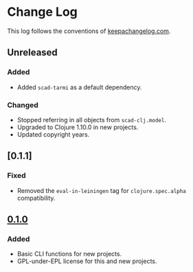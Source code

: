 # Change Log
This log follows the conventions of [keepachangelog.com](http://keepachangelog.com/).

## Unreleased
### Added
- Added `scad-tarmi` as a default dependency.

### Changed
- Stopped referring in all objects from `scad-clj.model`.
- Upgraded to Clojure 1.10.0 in new projects.
- Updated copyright years.

## [0.1.1]
### Fixed
- Removed the `eval-in-leiningen` tag for `clojure.spec.alpha` compatibility.

## [0.1.0]
### Added
- Basic CLI functions for new projects.
- GPL-under-EPL license for this and new projects.

[0.1.0]: https://github.com/veikman/cad-template/compare/55db80f...0.1.0
